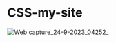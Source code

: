 # CSS-my-site

![Web capture_24-9-2023_04252_](https://github.com/Nityam-7/CSS-my-site/assets/118311169/4987ffe9-bfb8-4999-9479-f73d31997feb)
